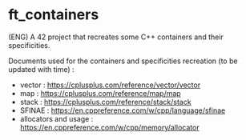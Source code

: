 # ft_containers
(ENG) A 42 project that recreates some C++ containers and their specificities.

Documents used for the containers and specificities recreation (to be updated with time) :
- vector : https://cplusplus.com/reference/vector/vector
- map : https://cplusplus.com/reference/map/map
- stack : https://cplusplus.com/reference/stack/stack
- SFINAE : https://en.cppreference.com/w/cpp/language/sfinae
- allocators and usage : https://en.cppreference.com/w/cpp/memory/allocator
